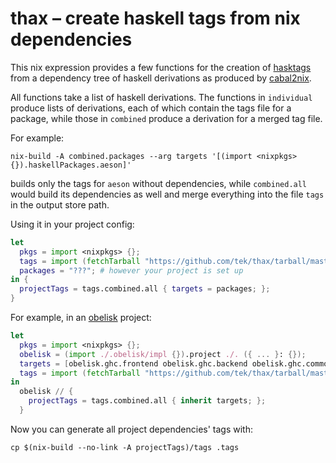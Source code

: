 # thax – create haskell tags from nix dependencies

This nix expression provides a few functions for the creation of [hasktags]
from a dependency tree of haskell derivations as produced by [cabal2nix].

All functions take a list of haskell derivations.
The functions in `individual` produce lists of derivations, each of which
contain the tags file for a package, while those in `combined` produce
a derivation for a merged tag file.

For example:

```shell
nix-build -A combined.packages --arg targets '[(import <nixpkgs> {}).haskellPackages.aeson]'
```

builds only the tags for `aeson` without dependencies, while `combined.all`
would build its dependencies as well and merge everything into the file `tags`
in the output store path.

Using it in your project config:

```nix
let
  pkgs = import <nixpkgs> {};
  tags = import (fetchTarball "https://github.com/tek/thax/tarball/master") { inherit pkgs; };
  packages = "???"; # however your project is set up
in {
  projectTags = tags.combined.all { targets = packages; };
}
```

For example, in an [obelisk] project:

```nix
let
  pkgs = import <nixpkgs> {};
  obelisk = (import ./.obelisk/impl {}).project ./. ({ ... }: {});
  targets = [obelisk.ghc.frontend obelisk.ghc.backend obelisk.ghc.common];
  tags = import (fetchTarball "https://github.com/tek/thax/tarball/master") { inherit pkgs; };
in
  obelisk // {
    projectTags = tags.combined.all { inherit targets; };
  }
```

Now you can generate all project dependencies' tags with:

```shell
cp $(nix-build --no-link -A projectTags)/tags .tags
```

[hasktags]: https://hackage.haskell.org/package/hasktags
[cabal2nix]: https://hackage.haskell.org/package/cabal2nix
[obelisk]: https://github.com/obsidiansystems/obelisk
